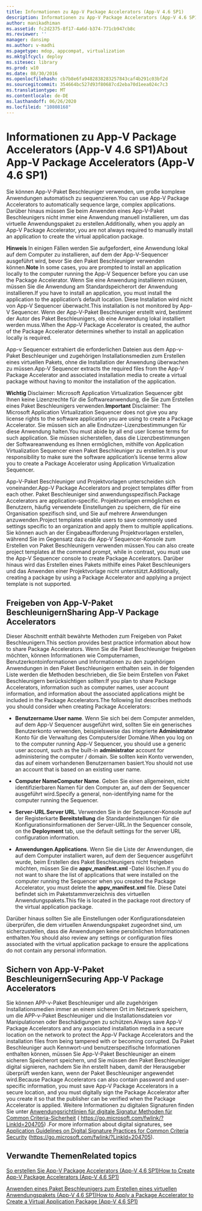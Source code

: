 ```yaml
---
title: Informationen zu App-V Package Accelerators (App-V 4.6 SP1)
description: Informationen zu App-V Package Accelerators (App-V 4.6 SP1)
author: manikadhiman
ms.assetid: fc2d2375-8f17-4a6d-b374-771cb947cb8c
ms.reviewer: ''
manager: dansimp
ms.author: v-madhi
ms.pagetype: mdop, appcompat, virtualization
ms.mktglfcycl: deploy
ms.sitesec: library
ms.prod: w10
ms.date: 08/30/2016
ms.openlocfilehash: cb7b8e6fa9482838283257843caf4b291c03bf2d
ms.sourcegitcommit: 354664bc527d93f80687cd2eba70d1eea024c7c3
ms.translationtype: MT
ms.contentlocale: de-DE
ms.lasthandoff: 06/26/2020
ms.locfileid: "10808168"
---
```

# <span data-ttu-id="e87b8-103">Informationen zu App-V Package Accelerators (App-V 4.6 SP1)</span><span class="sxs-lookup"><span data-stu-id="e87b8-103">About App-V Package Accelerators (App-V 4.6 SP1)</span></span>


<span data-ttu-id="e87b8-104">Sie können App-V-Paket Beschleuniger verwenden, um große komplexe Anwendungen automatisch zu sequenzieren.</span><span class="sxs-lookup"><span data-stu-id="e87b8-104">You can use App-V Package Accelerators to automatically sequence large, complex applications.</span></span> <span data-ttu-id="e87b8-105">Darüber hinaus müssen Sie beim Anwenden eines App-V-Paket Beschleunigers nicht immer eine Anwendung manuell installieren, um das virtuelle Anwendungspaket zu erstellen.</span><span class="sxs-lookup"><span data-stu-id="e87b8-105">Additionally, when you apply an App-V Package Accelerator, you are not always required to manually install an application to create the virtual application package.</span></span>

<span data-ttu-id="e87b8-106">**Hinweis**  In einigen Fällen werden Sie aufgefordert, eine Anwendung lokal auf dem Computer zu installieren, auf dem der App-V-Sequencer ausgeführt wird, bevor Sie den Paket Beschleuniger verwenden können.</span><span class="sxs-lookup"><span data-stu-id="e87b8-106">**Note** In some cases, you are prompted to install an application locally to the computer running the App-V Sequencer before you can use the Package Accelerator.</span></span> <span data-ttu-id="e87b8-107">Wenn Sie eine Anwendung installieren müssen, müssen Sie die Anwendung am Standardspeicherort der Anwendung installieren.</span><span class="sxs-lookup"><span data-stu-id="e87b8-107">If you have to install an application, you must install the application to the application’s default location.</span></span> <span data-ttu-id="e87b8-108">Diese Installation wird nicht von App-V Sequencer überwacht.</span><span class="sxs-lookup"><span data-stu-id="e87b8-108">This installation is not monitored by App-V Sequencer.</span></span> <span data-ttu-id="e87b8-109">Wenn der App-V-Paket Beschleuniger erstellt wird, bestimmt der Autor des Paket Beschleunigers, ob eine Anwendung lokal installiert werden muss.</span><span class="sxs-lookup"><span data-stu-id="e87b8-109">When the App-V Package Accelerator is created, the author of the Package Accelerator determines whether to install an application locally is required.</span></span>

 

<span data-ttu-id="e87b8-110">App-v Sequencer extrahiert die erforderlichen Dateien aus dem App-v-Paket Beschleuniger und zugehörigen Installationsmedien zum Erstellen eines virtuellen Pakets, ohne die Installation der Anwendung überwachen zu müssen.</span><span class="sxs-lookup"><span data-stu-id="e87b8-110">App-V Sequencer extracts the required files from the App-V Package Accelerator and associated installation media to create a virtual package without having to monitor the installation of the application.</span></span>

<span data-ttu-id="e87b8-111">**Wichtig**  Disclaimer: Microsoft Application Virtualization Sequencer gibt Ihnen keine Lizenzrechte für die Softwareanwendung, die Sie zum Erstellen eines Paket Beschleunigers verwenden.</span><span class="sxs-lookup"><span data-stu-id="e87b8-111">**Important** Disclaimer: The Microsoft Application Virtualization Sequencer does not give you any license rights to the software application you are using to create a Package Accelerator.</span></span> <span data-ttu-id="e87b8-112">Sie müssen sich an alle Endnutzer-Lizenzbestimmungen für diese Anwendung halten.</span><span class="sxs-lookup"><span data-stu-id="e87b8-112">You must abide by all end user license terms for such application.</span></span> <span data-ttu-id="e87b8-113">Sie müssen sicherstellen, dass die Lizenzbestimmungen der Softwareanwendung es Ihnen ermöglichen, mithilfe von Application Virtualization Sequencer einen Paket Beschleuniger zu erstellen.</span><span class="sxs-lookup"><span data-stu-id="e87b8-113">It is your responsibility to make sure the software application’s license terms allow you to create a Package Accelerator using Application Virtualization Sequencer.</span></span>

 

<span data-ttu-id="e87b8-114">App-V-Paket Beschleuniger und Projektvorlagen unterscheiden sich voneinander.</span><span class="sxs-lookup"><span data-stu-id="e87b8-114">App-V Package Accelerators and project templates differ from each other.</span></span> <span data-ttu-id="e87b8-115">Paket Beschleuniger sind anwendungsspezifisch.</span><span class="sxs-lookup"><span data-stu-id="e87b8-115">Package Accelerators are application-specific.</span></span> <span data-ttu-id="e87b8-116">Projektvorlagen ermöglichen es Benutzern, häufig verwendete Einstellungen zu speichern, die für eine Organisation spezifisch sind, und Sie auf mehrere Anwendungen anzuwenden.</span><span class="sxs-lookup"><span data-stu-id="e87b8-116">Project templates enable users to save commonly used settings specific to an organization and apply them to multiple applications.</span></span> <span data-ttu-id="e87b8-117">Sie können auch an der Eingabeaufforderung Projektvorlagen erstellen, während Sie im Gegensatz dazu die App-V Sequencer-Konsole zum Erstellen von Paket Beschleunigern verwenden müssen.</span><span class="sxs-lookup"><span data-stu-id="e87b8-117">You can also create project templates at the command prompt, while in contrast, you must use the App-V Sequencer console to create Package Accelerators.</span></span> <span data-ttu-id="e87b8-118">Darüber hinaus wird das Erstellen eines Pakets mithilfe eines Paket Beschleunigers und das Anwenden einer Projektvorlage nicht unterstützt.</span><span class="sxs-lookup"><span data-stu-id="e87b8-118">Additionally, creating a package by using a Package Accelerator and applying a project template is not supported.</span></span>

## <span data-ttu-id="e87b8-119">Freigeben von App-V-Paket Beschleunigern</span><span class="sxs-lookup"><span data-stu-id="e87b8-119">Sharing App-V Package Accelerators</span></span>


<span data-ttu-id="e87b8-120">Dieser Abschnitt enthält bewährte Methoden zum Freigeben von Paket Beschleunigern.</span><span class="sxs-lookup"><span data-stu-id="e87b8-120">This section provides best practice information about how to share Package Accelerators.</span></span> <span data-ttu-id="e87b8-121">Wenn Sie die Paket Beschleuniger freigeben möchten, können Informationen wie Computernamen, Benutzerkontoinformationen und Informationen zu den zugehörigen Anwendungen in den Paket Beschleunigern enthalten sein. in der folgenden Liste werden die Methoden beschrieben, die Sie beim Erstellen von Paket Beschleunigern berücksichtigen sollten:</span><span class="sxs-lookup"><span data-stu-id="e87b8-121">If you plan to share Package Accelerators, information such as computer names, user account information, and information about the associated applications might be included in the Package Accelerators.The following list describes methods you should consider when creating Package Accelerators:</span></span>

-   <span data-ttu-id="e87b8-122">**Benutzername**.</span><span class="sxs-lookup"><span data-stu-id="e87b8-122">**User name**.</span></span> <span data-ttu-id="e87b8-123">Wenn Sie sich bei dem Computer anmelden, auf dem App-V Sequencer ausgeführt wird, sollten Sie ein generisches Benutzerkonto verwenden, beispielsweise das integrierte **Administrator** Konto für die Verwaltung des Computers/der Domäne.</span><span class="sxs-lookup"><span data-stu-id="e87b8-123">When you log on to the computer running App-V Sequencer, you should use a generic user account, such as the built-in **administrator** account for administering the computer / domain.</span></span> <span data-ttu-id="e87b8-124">Sie sollten kein Konto verwenden, das auf einem vorhandenen Benutzernamen basiert.</span><span class="sxs-lookup"><span data-stu-id="e87b8-124">You should not use an account that is based on an existing user name.</span></span>

-   <span data-ttu-id="e87b8-125">**Computer Name**</span><span class="sxs-lookup"><span data-stu-id="e87b8-125">**Computer Name**.</span></span> <span data-ttu-id="e87b8-126">Geben Sie einen allgemeinen, nicht identifizierbaren Namen für den Computer an, auf dem der Sequencer ausgeführt wird.</span><span class="sxs-lookup"><span data-stu-id="e87b8-126">Specify a general, non-identifying name for the computer running the Sequencer.</span></span>

-   <span data-ttu-id="e87b8-127">**Server-URL**.</span><span class="sxs-lookup"><span data-stu-id="e87b8-127">**Server URL**.</span></span> <span data-ttu-id="e87b8-128">Verwenden Sie in der Sequencer-Konsole auf der Registerkarte **Bereitstellung** die Standardeinstellungen für die Konfigurationsinformationen der Server-URL.</span><span class="sxs-lookup"><span data-stu-id="e87b8-128">In the Sequencer console, on the **Deployment** tab, use the default settings for the server URL configuration information.</span></span>

-   <span data-ttu-id="e87b8-129">**Anwendungen**.</span><span class="sxs-lookup"><span data-stu-id="e87b8-129">**Applications**.</span></span> <span data-ttu-id="e87b8-130">Wenn Sie die Liste der Anwendungen, die auf dem Computer installiert waren, auf dem der Sequencer ausgeführt wurde, beim Erstellen des Paket Beschleunigers nicht freigeben möchten, müssen Sie die **appv\_manifest.xml** -Datei löschen.</span><span class="sxs-lookup"><span data-stu-id="e87b8-130">If you do not want to share the list of applications that were installed on the computer running the Sequencer when you created the Package Accelerator, you must delete the **appv\_manifest.xml** file.</span></span> <span data-ttu-id="e87b8-131">Diese Datei befindet sich im Paketstammverzeichnis des virtuellen Anwendungspakets.</span><span class="sxs-lookup"><span data-stu-id="e87b8-131">This file is located in the package root directory of the virtual application package.</span></span>

<span data-ttu-id="e87b8-132">Darüber hinaus sollten Sie alle Einstellungen oder Konfigurationsdateien überprüfen, die dem virtuellen Anwendungspaket zugeordnet sind, um sicherzustellen, dass die Anwendungen keine persönlichen Informationen enthalten.</span><span class="sxs-lookup"><span data-stu-id="e87b8-132">You should also review any settings or configuration files associated with the virtual application package to ensure the applications do not contain any personal information.</span></span>

## <span data-ttu-id="e87b8-133">Sichern von App-V-Paket Beschleunigern</span><span class="sxs-lookup"><span data-stu-id="e87b8-133">Securing App-V Package Accelerators</span></span>


<span data-ttu-id="e87b8-134">Sie können APP-v-Paket Beschleuniger und alle zugehörigen Installationsmedien immer an einem sicheren Ort im Netzwerk speichern, um die APP-v-Paket Beschleuniger und die Installationsdateien vor Manipulationen oder Beschädigungen zu schützen.</span><span class="sxs-lookup"><span data-stu-id="e87b8-134">Always save App-V Package Accelerators and any associated installation media in a secure location on the network to protect the App-V Package Accelerators and the installation files from being tampered with or becoming corrupted.</span></span> <span data-ttu-id="e87b8-135">Da Paket Beschleuniger auch Kennwort-und benutzerspezifische Informationen enthalten können, müssen Sie App-V-Paket Beschleuniger an einem sicheren Speicherort speichern, und Sie müssen den Paket Beschleuniger digital signieren, nachdem Sie ihn erstellt haben, damit der Herausgeber überprüft werden kann, wenn der Paket Beschleuniger angewendet wird.</span><span class="sxs-lookup"><span data-stu-id="e87b8-135">Because Package Accelerators can also contain password and user-specific information, you must save App-V Package Accelerators in a secure location, and you must digitally sign the Package Accelerator after you create it so that the publisher can be verified when the Package Accelerator is applied.</span></span> <span data-ttu-id="e87b8-136">Weitere Informationen zu digitalen Signaturen finden Sie unter [Anwendungsrichtlinien für digitale Signatur Methoden für Common Criteria-Sicherheit](https://go.microsoft.com/fwlink/?LinkId=204705) ( https://go.microsoft.com/fwlink/?LinkId=204705) .</span><span class="sxs-lookup"><span data-stu-id="e87b8-136">For more information about digital signatures, see [Application Guidelines on Digital Signature Practices for Common Criteria Security](https://go.microsoft.com/fwlink/?LinkId=204705) (https://go.microsoft.com/fwlink/?LinkId=204705).</span></span>

## <span data-ttu-id="e87b8-137">Verwandte Themen</span><span class="sxs-lookup"><span data-stu-id="e87b8-137">Related topics</span></span>


[<span data-ttu-id="e87b8-138">So erstellen Sie App-V Package Accelerators (App-V 4.6 SP1)</span><span class="sxs-lookup"><span data-stu-id="e87b8-138">How to Create App-V Package Accelerators (App-V 4.6 SP1)</span></span>](how-to-create-app-v-package-accelerators--app-v-46-sp1-.md)

[<span data-ttu-id="e87b8-139">Anwenden eines Paket Beschleunigers zum Erstellen eines virtuellen Anwendungspakets (App-V 4,6 SP1)</span><span class="sxs-lookup"><span data-stu-id="e87b8-139">How to Apply a Package Accelerator to Create a Virtual Application Package (App-V 4.6 SP1)</span></span>](how-to-apply-a-package-accelerator-to-create-a-virtual-application-package---app-v-46-sp1-.md)

 

 





